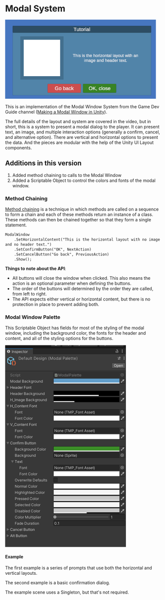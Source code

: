 # Modal System

![modal window](https://github.com/AwesomeOnPurpose/modal-window-system/blob/main/Screenshots/modal-window-example.png)

This is an implementation of the Modal Window System from the Game Dev Guide channel ([Making a Modal Window in Unity](https://www.youtube.com/watch?v=SzQABx2YTJA)).

The full details of the layout and system are covered in the video, but in short, this is a system to present a modal dialog to the player. It can present text, an image, and multiple interaction options (generally a confirm, cancel, and alternative option). There are vertical and horizontal options to present the data. And the pieces are modular with the help of the Unity UI Layout components.

## Additions in this version

1. Added method chaining to calls to the Modal Window
2. Added a Scriptable Object to control the colors and fonts of the modal window. 

### Method Chaining

[Method chaining](https://www.infoworld.com/article/3572598/how-to-use-fluent-interfaces-and-method-chaining-in-csharp.html) is a technique in which methods are called on a sequence to form a chain and each of these methods return an instance of a class. These methods can then be chained together so that they form a single statement.

	ModalWindow
	    .SetHorizontalContent("This is the horizontal layout with no image and no header text.")
	    .SetConfirmButton("OK", NextAction)
	    .SetCancelButton("Go back", PreviousAction)
	    .Show();

**Things to note about the API**:

* All buttons will close the window when clicked. This also means the action is an optional parameter when defining the buttons.
* The order of the buttons will determined by the order they are called, from left to right.
* The API expects either vertical or horizontal content, but there is no protection in place to prevent adding both.

### Modal Window Palette

This Scriptable Object has fields for most of the styling of the modal window, including the background color, the fonts for the header and content, and all of the styling options for the buttons.

![modal window styling](https://github.com/AwesomeOnPurpose/modal-window-system/blob/main/Screenshots/modal-window-palette.png)

#### Example

The first example is a series of prompts that use both the horizontal and vertical layouts. 

The second example is a basic confirmation dialog.

The example scene uses a Singleton, but that's not required.
